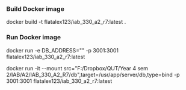 ### Build Docker image 
docker build -t flatalex123/iab_330_a2_r7:latest .

### Run Docker image
docker run -e DB_ADDRESS="<key>" -p 3001:3001 flatalex123/iab_330_a2_r7:latest

docker run -it --mount src="F:/Dropbox/QUT/Year 4 sem 2/IAB/A2/IAB_330_A2_R7/db",target=/usr/app/server/db,type=bind -p 3001:3001 flatalex123/iab_330_a2_r7:latest

